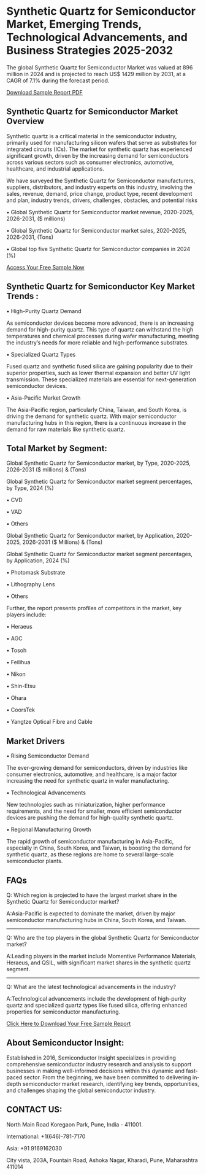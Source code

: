 <h1>Synthetic Quartz for Semiconductor Market, Emerging Trends, Technological Advancements, and Business Strategies 2025-2032</h1>

The global Synthetic Quartz for Semiconductor Market was valued at 896 million in 2024 and is projected to reach US$ 1429 million by 2031, at a CAGR of 7.1% during the forecast period.

[Download Sample Report PDF](https://semiconductorinsight.com/download-sample-report/?product_id=90964)

<h2>Synthetic Quartz for Semiconductor Market Overview</h2>

Synthetic quartz is a critical material in the semiconductor industry, primarily used for manufacturing silicon wafers that serve as substrates for integrated circuits (ICs). The market for synthetic quartz has experienced significant growth, driven by the increasing demand for semiconductors across various sectors such as consumer electronics, automotive, healthcare, and industrial applications.

We have surveyed the Synthetic Quartz for Semiconductor manufacturers, suppliers, distributors, and industry experts on this industry, involving the sales, revenue, demand, price change, product type, recent development and plan, industry trends, drivers, challenges, obstacles, and potential risks

•	Global Synthetic Quartz for Semiconductor market revenue, 2020-2025, 2026-2031, ($ millions)

•	Global Synthetic Quartz for Semiconductor market sales, 2020-2025, 2026-2031, (Tons)

•	Global top five Synthetic Quartz for Semiconductor companies in 2024 (%)

[Access Your Free Sample Now](https://semiconductorinsight.com/report/synthetic-quartz-for-semiconductor-market/)

<h2>Synthetic Quartz for Semiconductor Key Market Trends  :</h2>

•	High-Purity Quartz Demand

As semiconductor devices become more advanced, there is an increasing demand for high-purity quartz. This type of quartz can withstand the high temperatures and chemical processes during wafer manufacturing, meeting the industry’s needs for more reliable and high-performance substrates.

•	Specialized Quartz Types

Fused quartz and synthetic fused silica are gaining popularity due to their superior properties, such as lower thermal expansion and better UV light transmission. These specialized materials are essential for next-generation semiconductor devices.

•	Asia-Pacific Market Growth

The Asia-Pacific region, particularly China, Taiwan, and South Korea, is driving the demand for synthetic quartz. With major semiconductor manufacturing hubs in this region, there is a continuous increase in the demand for raw materials like synthetic quartz.

<h2>Total Market by Segment:</h2>

Global Synthetic Quartz for Semiconductor market, by Type, 2020-2025, 2026-2031 ($ millions) & (Tons)

Global Synthetic Quartz for Semiconductor market segment percentages, by Type, 2024 (%)

•	CVD

•	VAD

•	Others

Global Synthetic Quartz for Semiconductor market, by Application, 2020-2025, 2026-2031 ($ Millions) & (Tons)

Global Synthetic Quartz for Semiconductor market segment percentages, by Application, 2024 (%)

•	Photomask Substrate

•	Lithography Lens

•	Others

Further, the report presents profiles of competitors in the market, key players include:

•	Heraeus

•	AGC

•	Tosoh

•	Feilihua

•	Nikon

•	Shin-Etsu

•	Ohara

•	CoorsTek

•	Yangtze Optical Fibre and Cable

<h2>Market Drivers</h2>

•	Rising Semiconductor Demand

The ever-growing demand for semiconductors, driven by industries like consumer electronics, automotive, and healthcare, is a major factor increasing the need for synthetic quartz in wafer manufacturing.

•	Technological Advancements

New technologies such as miniaturization, higher performance requirements, and the need for smaller, more efficient semiconductor devices are pushing the demand for high-quality synthetic quartz.

•	Regional Manufacturing Growth

The rapid growth of semiconductor manufacturing in Asia-Pacific, especially in China, South Korea, and Taiwan, is boosting the demand for synthetic quartz, as these regions are home to several large-scale semiconductor plants.

<h2>FAQs</h2>

Q: Which region is projected to have the largest market share in the Synthetic Quartz for Semiconductor market?

A:Asia-Pacific is expected to dominate the market, driven by major semiconductor manufacturing hubs in China, South Korea, and Taiwan.

________________________________________

Q: Who are the top players in the global Synthetic Quartz for Semiconductor market?

A:Leading players in the market include Momentive Performance Materials, Heraeus, and QSIL, with significant market shares in the synthetic quartz segment.

________________________________________

Q: What are the latest technological advancements in the industry?

A:Technological advancements include the development of high-purity quartz and specialized quartz types like fused silica, offering enhanced properties for semiconductor manufacturing.

[Click Here to Download Your Free Sample Report ](https://semiconductorinsight.com/download-sample-report/?product_id=90964)

<h2>About Semiconductor Insight:</h2>

Established in 2016, Semiconductor Insight specializes in providing comprehensive semiconductor industry research and analysis to support businesses in making well-informed decisions within this dynamic and fast-paced sector. From the beginning, we have been committed to delivering in-depth semiconductor market research, identifying key trends, opportunities, and challenges shaping the global semiconductor industry.

<h2>CONTACT US:</h2>

North Main Road Koregaon Park, Pune, India - 411001.

International: +1(646)-781-7170

Asia: +91 9169162030

City vista, 203A, Fountain Road, Ashoka Nagar, Kharadi, Pune, Maharashtra 411014



